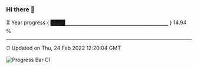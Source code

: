 ### Hi there 👋

⏳ Year progress { ████▁▁▁▁▁▁▁▁▁▁▁▁▁▁▁▁▁▁▁▁▁▁▁▁▁▁ } 14.94 %

---

⏰ Updated on Thu, 24 Feb 2022 12:20:04 GMT

![Progress Bar CI](https://github.com/liununu/liununu/workflows/Progress%20Bar%20CI/badge.svg)

